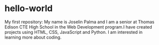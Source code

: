 # hello-world
My first repository:
My name is Joselin Palma and I am a senior at Thomas Edison CTE High School in the Web Development program.I have created projects using HTML, CSS, JavaScript and Python. I am interested in learning more about coding.
